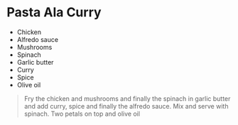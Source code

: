 # Pasta Ala Curry
- Chicken
- Alfredo sauce
- Mushrooms
- Spinach
- Garlic butter
- Curry
- Spice
- Olive oil

>Fry the chicken and mushrooms and finally the spinach in garlic butter and add curry, spice and finally the alfredo sauce.
Mix and serve with spinach.
Two petals on top and olive oil
